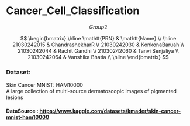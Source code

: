 # Cancer_Cell_Classification
$$
Group 2
$$

$$
\begin{bmatrix}
    \hline
    \mathtt{PRN} & \mathtt{Name} \\
    \hline 
    21030242015 & ChandrashekharR \\
    21030242030 & KonkonaBaruah \\
    21030242044 & Rachit Gandhi \\
    21030242060 & Tanvi Senjaliya \\
    21030242064 & Vanshika Bhatia \\
    \hline
\end{bmatrix}
$$


### Dataset: 
Skin Cancer MNIST: HAM10000
<br> A large collection of multi-source dermatoscopic images of pigmented lesions
#### DataSource : https://www.kaggle.com/datasets/kmader/skin-cancer-mnist-ham10000

